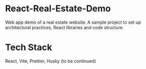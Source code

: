 # React-Real-Estate-Demo
Web app demo of a real estate website. A sample project to set up architectural practices, React libraries and code structure.  

# Tech Stack
React, Vite, Prettier, Husky (to be continued)
